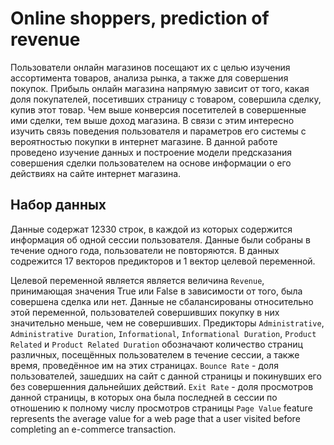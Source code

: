 # Online shoppers, prediction of revenue

Пользователи онлайн магазинов посещают их с целью изучения ассортимента товаров, анализа рынка, а также для совершения покупок. Прибыль онлайн магазина напрямую зависит от того, какая доля покупателей, посетивших страницу с товаром, совершила сделку, купив этот товар. Чем выше конверсия посетителей в совершенные ими сделки, тем выше доход магазина. В связи с этим интересно изучить связь поведения пользователя и параметров его системы с вероятностью покупки в интернет магазине. В данной работе проведено изучение данных и построение модели предсказания совершения сделки пользователем на основе информации о его действиях на сайте интернет магазина.

## Набор данных

Данные содержат 12330 строк, в каждой из которых содержится информация об одной сессии пользователя. Данные были собраны в течение одного года, пользователи не повторяются. В данных содрежится 17 векторов предикторов и 1 вектор целевой переменной.

Целевой переменной является является величина `Revenue`, принимающая значения True или False в зависимости от того, была совершена сделка или нет. Данные не сбалансированы относительно этой переменной, пользователей совершивших покупку в них значительно меньше, чем не совершивших.
Предикторы `Administrative`, `Administrative Duration`, `Informational`, `Informational Duration`, `Product Related` и `Product Related Duration` обозначают количество страниц различных, посещённых пользователем в течение сессии, а также время, проведённое им на этих страницах.
`Bounce Rate` - доля пользователей, зашедших на сайт с данной страницы и покинувших его без совершенния дальнейших действий.
`Exit Rate` - доля просмотров данной страницы, в которых она была последней в сессии по отношению к полному числу просмотров страницы
`Page Value` feature represents the average value for a web page that a user visited before completing an e-commerce transaction.


